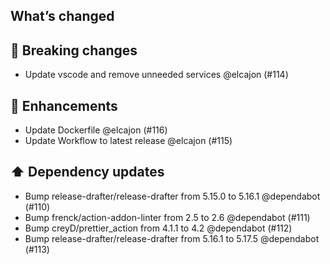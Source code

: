 ## What’s changed

## 🚨 Breaking changes

- Update vscode and remove unneeded services @elcajon (#114)

## 🚀 Enhancements

- Update Dockerfile @elcajon (#116)
- Update Workflow to latest release @elcajon (#115)

## ⬆️ Dependency updates

- Bump release-drafter/release-drafter from 5.15.0 to 5.16.1 @dependabot (#110)
- Bump frenck/action-addon-linter from 2.5 to 2.6 @dependabot (#111)
- Bump creyD/prettier_action from 4.1.1 to 4.2 @dependabot (#112)
- Bump release-drafter/release-drafter from 5.16.1 to 5.17.5 @dependabot (#113)
